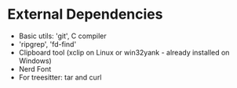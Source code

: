 # External Dependencies

- Basic utils: 'git', C compiler
- 'ripgrep', 'fd-find'
- Clipboard tool (xclip on Linux or win32yank - already installed on Windows)
- Nerd Font
- For treesitter: tar and curl
